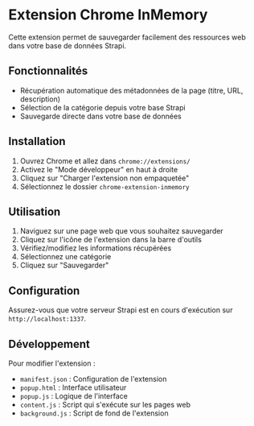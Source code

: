 # Extension Chrome InMemory

Cette extension permet de sauvegarder facilement des ressources web dans votre base de données Strapi.

## Fonctionnalités

- Récupération automatique des métadonnées de la page (titre, URL, description)
- Sélection de la catégorie depuis votre base Strapi
- Sauvegarde directe dans votre base de données

## Installation

1. Ouvrez Chrome et allez dans `chrome://extensions/`
2. Activez le "Mode développeur" en haut à droite
3. Cliquez sur "Charger l'extension non empaquetée"
4. Sélectionnez le dossier `chrome-extension-inmemory`

## Utilisation

1. Naviguez sur une page web que vous souhaitez sauvegarder
2. Cliquez sur l'icône de l'extension dans la barre d'outils
3. Vérifiez/modifiez les informations récupérées
4. Sélectionnez une catégorie
5. Cliquez sur "Sauvegarder"

## Configuration

Assurez-vous que votre serveur Strapi est en cours d'exécution sur `http://localhost:1337`.

## Développement

Pour modifier l'extension :
- `manifest.json` : Configuration de l'extension
- `popup.html` : Interface utilisateur
- `popup.js` : Logique de l'interface
- `content.js` : Script qui s'exécute sur les pages web
- `background.js` : Script de fond de l'extension 